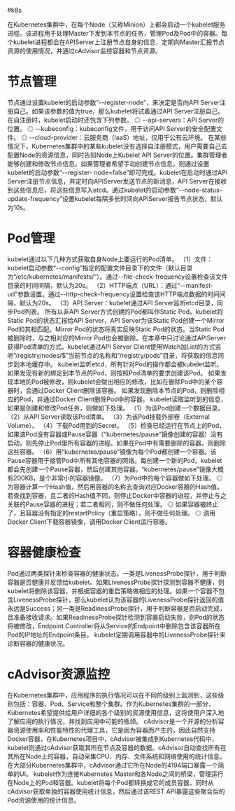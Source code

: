 #k8s 

在Kubernetes集群中，在每个Node（又称Minion）上都会启动一个kubelet服务进程。该进程用于处理Master下发到本节点的任务，管理Pod及Pod中的容器。每个kubelet进程都会在APIServer上注册节点自身的信息，定期向Master汇报节点资源的使用情况，并通过cAdvisor监控容器和节点资源。
# 节点管理
节点通过设置kubelet的启动参数“--register-node”，来决定是否向API Server注册自己。如果该参数的值为true，那么kubelet将试着通过API Server注册自己。在自注册时，kubelet启动时还包含下列参数。
◎ --api-servers：API Server的位置。
◎ --kubeconfig：kubeconfig文件，用于访问API Server的安全配置文件。
◎ --cloud-provider：云服务商（IaaS）地址，仅用于公有云环境。
在某些情况下，Kubernetes集群中的某些kubelet没有选择自注册模式，用户需要自己去配置Node的资源信息，同时告知Node上Kubelet API Server的位置。集群管理者能够创建和修改节点信息。如果管理者希望手动创建节点信息，则通过设置kubelet的启动参数“--register- node=false”即可完成。kubelet在启动时通过API Server注册节点信息，并定时向APIServer发送节点的新消息，API Server在接收到这些信息后，将这些信息写入etcd。通过kubelet的启动参数“--node-status- update-frequency”设置kubelet每隔多长时间向APIServer报告节点状态，默认为10s。

# Pod管理
kubelet通过以下几种方式获取自身Node上要运行的Pod清单。
（1）文件：kubelet启动参数“--config”指定的配置文件目录下的文件（默认目录为“/etc/kubernetes/manifests/”）。通过--file-check-frequency设置检查该文件目录的时间间隔，默认为20s。
（2）HTTP端点（URL）：通过“--manifest-url”参数设置。通过--http-check-frequency设置检查该HTTP端点数据的时间间隔，默认为20s。
（3）API Server：kubelet通过API Server监听etcd目录，同步Pod列表。
所有以非API Server方式创建的Pod都叫作Static Pod。kubelet将Static Pod的状态汇报给API Server，API Server为该Static Pod创建一个Mirror Pod和其相匹配。Mirror Pod的状态将真实反映Static Pod的状态。当Static Pod被删除时，与之相对应的Mirror Pod也会被删除。在本章中只讨论通过APIServer获得Pod清单的方式。kubelet通过API Server Client使用Watch加List的方式监听“/registry/nodes/$”当前节点的名称和“/registry/pods”目录，将获取的信息同步到本地缓存中。
kubelet监听etcd，所有针对Pod的操作都会被kubelet监听。如果发现有新的绑定到本节点的Pod，则按照Pod清单的要求创建该Pod。
如果发现本地的Pod被修改，则kubelet会做出相应的修改，比如在删除Pod中的某个容器时，会通过Docker Client删除该容器。
如果发现删除本节点的Pod，则删除相应的Pod，并通过Docker Client删除Pod中的容器。
kubelet读取监听到的信息，如果是创建和修改Pod任务，则做如下处理。
（1）为该Pod创建一个数据目录。
（2）从API Server读取该Pod清单。
（3）为该Pod挂载外部卷（External Volume）。
（4）下载Pod用到的Secret。
（5）检查已经运行在节点上的Pod，如果该Pod没有容器或Pause容器（“kubernetes/pause”镜像创建的容器）没有启动，则先停止Pod里所有容器的进程。如果在Pod中有需要删除的容器，则删除这些容器。
（6）用“kubernetes/pause”镜像为每个Pod都创建一个容器。该Pause容器用于接管Pod中所有其他容器的网络。每创建一个新的Pod，kubelet都会先创建一个Pause容器，然后创建其他容器。“kubernetes/pause”镜像大概有200KB，是个非常小的容器镜像。
（7）为Pod中的每个容器做如下处理。
◎ 为容器计算一个Hash值，然后用容器的名称去查询对应Docker容器的Hash值。若查找到容器，且二者的Hash值不同，则停止Docker中容器的进程，并停止与之关联的Pause容器的进程；若二者相同，则不做任何处理。
◎ 如果容器被终止了，且容器没有指定的restartPolicy（重启策略），则不做任何处理。
◎ 调用Docker Client下载容器镜像，调用Docker Client运行容器。

# 容器健康检查
Pod通过两类探针来检查容器的健康状态。一类是LivenessProbe探针，用于判断容器是否健康并反馈给kubelet。如果LivenessProbe探针探测到容器不健康，则kubelet将删除该容器，并根据容器的重启策略做相应的处理。如果一个容器不包含LivenessProbe探针，那么kubelet认为该容器的LivenessProbe探针返回的值永远是Success；另一类是ReadinessProbe探针，用于判断容器是否启动完成，且准备接收请求。如果ReadinessProbe探针检测到容器启动失败，则Pod的状态将被修改，Endpoint Controller将从Service的Endpoint中删除包含该容器所在Pod的IP地址的Endpoint条目。
kubelet定期调用容器中的LivenessProbe探针来诊断容器的健康状况。

# cAdvisor资源监控
在Kubernetes集群中，应用程序的执行情况可以在不同的级别上监测到，这些级别包括：容器、Pod、Service和整个集群。作为Kubernetes集群的一部分，Kubernetes希望提供给用户详细的各个级别的资源使用信息，这将使用户深入地了解应用的执行情况，并找到应用中可能的瓶颈。
cAdvisor是一个开源的分析容器资源使用率和性能特性的代理工具，它是因为容器而产生的，因此自然支持Docker容器，在Kubernetes项目中，cAdvisor被集成到Kubernetes代码中，kubelet则通过cAdvisor获取其所在节点及容器的数据。cAdvisor自动查找所有在其所在Node上的容器，自动采集CPU、内存、文件系统和网络使用的统计信息。在大部分Kubernetes集群中，cAdvisor通过它所在Node的4194端口暴露一个简单的UI。
kubelet作为连接Kubernetes Master和各Node之间的桥梁，管理运行在Node上的Pod和容器。kubelet将每个Pod都转换成它的成员容器，同时从cAdvisor获取单独的容器使用统计信息，然后通过该REST API暴露这些聚合后的Pod资源使用的统计信息。